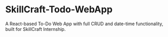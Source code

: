 # SkillCraft-Todo-WebApp
A React-based To-Do Web App with full CRUD and date-time functionality, built for SkillCraft Internship.
